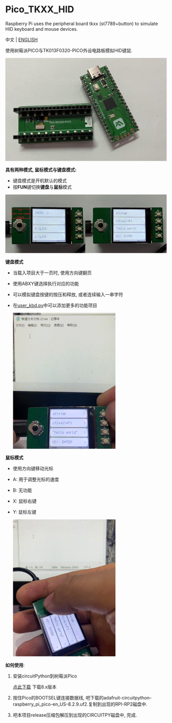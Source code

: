 # Pico_TKXX_HID

Raspberry Pi uses the peripheral board tkxx (st7789+button) to simulate HID keyboard and mouse devices.

中文 | [ENGLISH](README_EN.md) 

使用树莓派PICO与TK013F0320-PICO外设电路板模拟HID键鼠.

![board](img/board.jpg)

**具有两种模式, 鼠标模式与键盘模式:**

* 键盘模式是开机默认的模式
* 按**FUN**键切换**键盘**与**鼠标**模式

![2modes](img/2modes.jpg)

**键盘模式**

* 当载入项目大于一页时, 使用方向键翻页

* 使用ABXY键选择执行对应的功能

* 可以模拟键盘按键的按压和释放, 或者连续输入一串字符

* 在[user_kbd.py](https://github.com/skkily/Pico_TKXX_HID/blob/main/user_kbd.py)中可以添加更多的功能项目

  ![keyboard](img/keyboard.gif)

**鼠标模式**

* 使用方向键移动光标

* A: 用于调整光标的速度

* B: 无功能

* X: 鼠标右键

* Y: 鼠标左键

  ![mouse](img/mouse.gif)

**如何使用**:

1. 安装circuitPython到树莓派Pico

   [点此下载](https://circuitpython.org/board/raspberry_pi_pico/) 下载8.x版本

2. 按住Pico的BOOTSEL键连接数据线, 吧下载的adafruit-circuitpython-raspberry_pi_pico-en_US-8.2.9.uf2.复制到出现的RPI-RP2磁盘中.
3. 吧本项目release压缩包解压到出现的CIRCUITPY磁盘中, 完成.